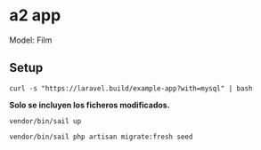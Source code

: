 # a2 app

Model: Film

## Setup

`curl -s "https://laravel.build/example-app?with=mysql" | bash`


**Solo se incluyen los ficheros modificados.**


`vendor/bin/sail up`

`vendor/bin/sail php artisan migrate:fresh seed`
